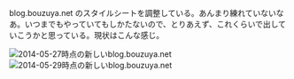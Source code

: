 blog.bouzuya.net のスタイルシートを調整している。あんまり練れていないなあ。いつまでもやっていてもしかたないので、とりあえず、これくらいで出していこうかと思っている。現状はこんな感じ。

![2014-05-27時点の新しいblog.bouzuya.net](http://i.gyazo.com/f88765312f22057f2006353b24f0ff2f.png)
![2014-05-29時点の新しいblog.bouzuya.net](http://i.gyazo.com/0fa4814f7296ae21c161de6adafec1d6.png)
